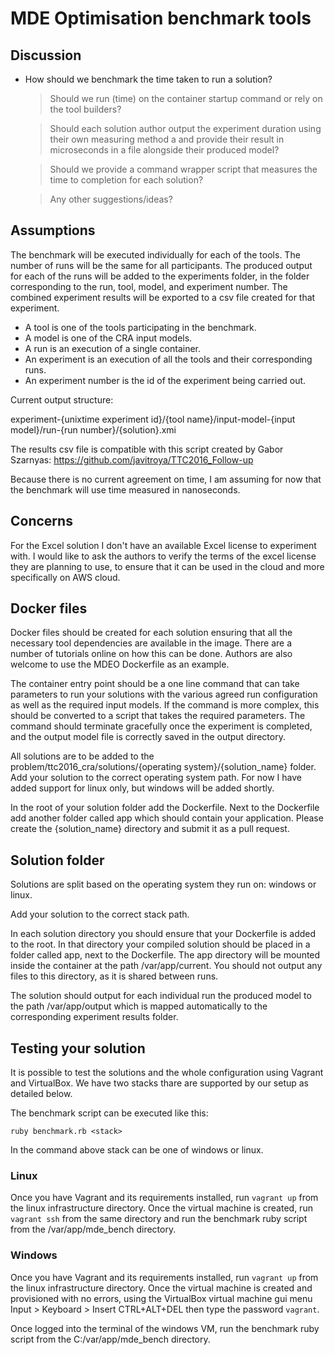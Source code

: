 # MDE Optimisation benchmark tools

## Discussion

 * How should we benchmark the time taken to run a solution?
  
    > Should we run (time) on the container startup command or rely on the tool builders?
    
    > Should each solution author output the experiment duration using their own measuring method a
    and provide their result in microseconds in a file alongside their produced model?
    
    > Should we provide a command wrapper script that measures the time to completion for each 
    solution?
    
    > Any other suggestions/ideas?
 
 ## Assumptions
 
 The benchmark will be executed individually for each of the tools. The number of runs
 will be the same for all participants. The produced output for each of the runs will be added
 to the experiments folder, in the folder corresponding to the run, tool, model, and experiment number. The combined experiment
 results will be exported to a csv file created for that experiment. 
 
 * A tool is one of the tools participating in the benchmark.
 * A model is one of the CRA input models.
 * A run is an execution of a single container.
 * An experiment is an execution of all the tools and their corresponding runs.
 * An experiment number is the id of the experiment being carried out.
 
 Current output structure:
 
 experiment-{unixtime experiment id}/{tool name}/input-model-{input model}/run-{run number}/{solution}.xmi
 
 The results csv file is compatible with this script created by Gabor Szarnyas: https://github.com/javitroya/TTC2016_Follow-up
 
 Because there is no current agreement on time, I am assuming for now that the benchmark will use time measured in nanoseconds.
 
 ## Concerns
 
 For the Excel solution I don't have an available Excel license to experiment with. I would like to ask the authors
 to verify the terms of the excel license they are planning to use, to ensure that it can be used in the cloud and more
 specifically on AWS cloud.
 
 ## Docker files
 
 Docker files should be created for each solution ensuring that all
 the necessary tool dependencies are available in the image. There are a number of tutorials
 online on how this can be done. Authors are also welcome to use the MDEO Dockerfile as an example.
 
 The container entry point should be a one line command that can take parameters to
 run your solutions with the various agreed run configuration as well as
 the required input models. If the command is more complex, this should be
 converted to a script that takes the required parameters. The command should terminate gracefully
 once the experiment is completed, and the output model file is correctly saved in the output directory.
 
 All solutions are to be added to the problem/ttc2016_cra/solutions/{operating system}/{solution_name} folder. 
 Add your solution to the correct operating system path. For now I have added support for linux only, but windows will
 be added shortly.
 
 In the root of your solution folder add the Dockerfile. Next to the Dockerfile add another folder called app 
 which should contain your application. Please create the {solution_name} directory and submit it as a pull request.
 
 ## Solution folder
 
 Solutions are split based on the operating system they run on: windows or linux.
 
 Add your solution to the correct stack path.
 
 In each solution directory you should ensure that your Dockerfile is added to the root.
 In that directory your compiled solution should be placed in a folder called app, next to the Dockerfile. 
 The app directory will be mounted inside the container at the path /var/app/current. You 
 should not output any files to this directory, as it is shared between runs.
 
 The solution should output for each individual run the produced model to the path /var/app/output
 which is mapped automatically to the corresponding experiment results folder.
 
 ## Testing your solution
 
 
 It is possible to test the solutions and the whole configuration using Vagrant and VirtualBox. We have
 two stacks thare are supported by our setup as detailed below.
 
 The benchmark script can be executed like this:
 
 `ruby benchmark.rb <stack>`
 
 In the command above stack can be one of windows or linux.
 
 ### Linux
 
 Once you have Vagrant and its requirements installed, run `vagrant up` from the linux infrastructure directory.
 Once the virtual machine is created, run `vagrant ssh` from the same directory and run the benchmark ruby 
 script from the /var/app/mde_bench directory.
 
 ### Windows
 
 Once you have Vagrant and its requirements installed, run `vagrant up` from the linux infrastructure directory.
 Once the virtual machine is created and provisioned with no errors, using the VirtualBox virtual machine gui menu 
 Input > Keyboard > Insert CTRL+ALT+DEL then type the password `vagrant`.
 
 Once logged into the terminal of the windows VM, run the benchmark ruby script from the C:/var/app/mde_bench directory.